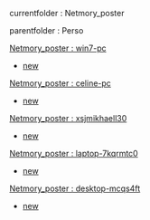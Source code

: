 currentfolder : Netmory_poster

parentfolder : Perso

[Netmory_poster : win7-pc](http://win7-pc/doc/files/Perso/Netmory_poster/open-command-prompt-here.html)
- [new](http://win7-pc/doc/files/common/prompt-action.php?rawdisplay=1&HOME_DIRECTORY=C:/UniServer/www/doc/files/Perso/Netmory_poster&cmd=c:/UniServer/www/doc/files/common/open_command_files/overwritenew.bat)

[Netmory_poster : celine-pc](http://celine-pc/doc/files/Perso/Netmory_poster/open-command-prompt-here.html)
- [new](http://celine-pc/doc/files/common/prompt-action.php?rawdisplay=1&HOME_DIRECTORY=C:/UniServer/www/doc/files/Perso/Netmory_poster&cmd=c:/UniServer/www/doc/files/common/open_command_files/overwritenew.bat)

[Netmory_poster : xsjmikhaell30](http://xsjmikhaell30/doc/files/Perso/Netmory_poster/open-command-prompt-here.html)
- [new](http://xsjmikhaell30/doc/files/common/prompt-action.php?rawdisplay=1&HOME_DIRECTORY=C:/UniServer/www/doc/files/Perso/Netmory_poster&cmd=c:/UniServer/www/doc/files/common/open_command_files/overwritenew.bat)            

[Netmory_poster : laptop-7kqrmtc0](http://laptop-7kqrmtc0/doc/files/Perso/Netmory_poster/open-command-prompt-here.html)
- [new](http://laptop-7kqrmtc0/doc/files/common/prompt-action.php?rawdisplay=1&HOME_DIRECTORY=C:/UniServer/www/doc/files/Perso/Netmory_poster&cmd=c:/UniServer/www/doc/files/common/open_command_files/overwritenew.bat)

[Netmory_poster : desktop-mcqs4ft](http://desktop-mcqs4ft/doc/files/Perso/Netmory_poster/open-command-prompt-here.html)
- [new](http://desktop-mcqs4ft/doc/files/common/prompt-action.php?rawdisplay=1&HOME_DIRECTORY=C:/UniServer/www/doc/files/Perso/Netmory_poster&cmd=c:/UniServer/www/doc/files/common/open_command_files/overwritenew.bat)


